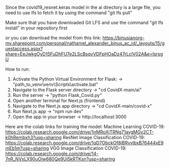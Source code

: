 Since the covid19_resnet.keras model in the ai directory is a large file, you need to use lfs to fetch it by using the command
"git lfs pull"

Make sure that you have downloaded Git LFS and use the command "git lfs install" in your repository first

or you can download the model from this link:
https://binusianorg-my.sharepoint.com/personal/nathaniel_alexander_binus_ac_id/_layouts/15/guestaccess.aspx?share=EeJwkgOyD15FuDhFU7e2LScBsqyVDFpHOaDz47rLclV02A&e=IsrsgU

How to run:
1. Activate the Python Virtual Environment for Flask: -> "path_to_venv\venv\Scripts\activate.bat"
2. Navigate to the Flask server directory -> "cd CovidX-main/ai"
3. Run the server -> "python Flask_Covid.py"
4. Open another terminal for Next.js (frontend)
5. Navigate to the Next.js app directory -> "cd CovidX-main/covid-x"
6. Run Next.js app -> "npm run dev"
7. Open the app in your browser -> http://localhost:3000

Here are the colab links for training the model:
Machine Learning COVID-19: https://colab.research.google.com/drive/1nMRoXiTRNg71avgMGv2CT-k0hRembxh3?usp=sharing
ResNet Image Classification COVID-19: https://colab.research.google.com/drive/1qD7ObckOf8iBRvvlbxB76444xE9mEb1m?usp=sharing
VGG Image Classification COVID-19: https://colab.research.google.com/drive/14-7nR_NVxLX90uOiw680Qe9Ui5kRTKsn?usp=sharing
